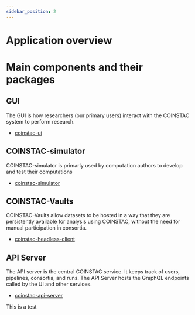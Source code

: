 ```yaml
---
sidebar_position: 2
---
```


# Application overview
# Main components and their packages

## GUI
The GUI is how researchers (our primary users) interact with the COINSTAC system to perform research.
* [coinstac-ui](https://github.com/trendscenter/coinstac/tree/master/packages/coinstac-ui)

## COINSTAC-simulator
COINSTAC-simulator is primarly used by computation authors to develop and test their computations
* [coinstac-simulator](https://github.com/trendscenter/coinstac/tree/master/packages/coinstac-simulator)

## COINSTAC-Vaults
COINSTAC-Vaults allow datasets to be hosted in a way that they are persistently available for analysis using COINSTAC, without the need for manual participation in consortia.
* [coinstac-headless-client](https://github.com/trendscenter/coinstac/tree/master/packages/coinstac-headless-client)

## API Server
The API server is the central COINSTAC service. It keeps track of users, pipelines, consortia, and runs.
The API Server hosts the GraphQL endpoints called by the UI and other services.
* [coinstac-api-server](https://github.com/trendscenter/coinstac/tree/master/packages/coinstac-api-server)

This is a test
